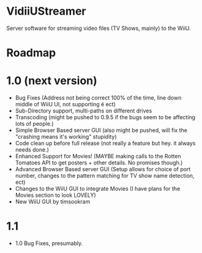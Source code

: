 VidiiUStreamer
==============

Server software for streaming video files (TV Shows, mainly) to the WiiU.

Roadmap
======

1.0 (next version)
==================
* Bug Fixes (Address not being correct 100% of the time, line down middle of WiiU UI, not supporting é ect)
* Sub-Directory support, multi-paths on different drives
* Transcoding (might be pushed to 0.9.5 if the bugs seem to be affecting lots of people.)
* Simple Browser Based server GUI (also might be pushed, will fix the "crashing means it's working" stupidity)
* Code clean up before full release (not really a feature but hey. it always needs done.) 
* Enhanced Support for Movies! (MAYBE making calls to the Rotten Tomatoes API to get posters + other details. No promises though.)
* Advanced Browser Based server GUI (Setup allows for choice of port number, changes to the pattern matching for TV show name detection, ect)
* Changes to the WiiU GUI to integrate Movies (I have plans for the Movies section to look LOVELY)
* New WiiU GUI by timsookram

1.1
===

* 1.0 Bug Fixes, presumably.
